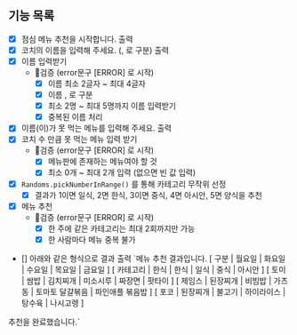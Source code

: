 ## 기능 목록

- [x] 점심 메뉴 추천을 시작합니다. 출력
- [x] 코치의 이름을 입력해 주세요. (, 로 구분) 출력
- [x] 이름 입력받기
    - 🚨검증 (error문구 [ERROR] 로 시작)
        - [x] 이름 최소 2글자 ~ 최대 4글자
        - [x] 이름 , 로 구분
        - [x] 최소 2명 ~ 최대 5명까지 이름 입력받기
        - [x] 중복된 이름 처리
- [x] 이름(이)가 못 먹는 메뉴를 입력해 주세요. 출력
- [x] 코치 수 만큼 못 먹는 메뉴 입력 받기
    - 🚨검증 (error문구 [ERROR] 로 시작)
        - [x] 메뉴판에 존재하는 메뉴여야 할 것
        - [x] 최소 0개 ~ 최대 2개 입력 (없으면 빈 값 입력)
- [x] `Randoms.pickNumberInRange()` 를 통해 카테고리 무작위 선정
    - [x] 결과가 1이면 일식, 2면 한식, 3이면 중식, 4면 아시안, 5면 양식을 추천
- [x] 메뉴 추천
    - 🚨검증 (error문구 [ERROR] 로 시작)
        - [x] 한 주에 같은 카테고리는 최대 2회까지만 가능
        - [x] 한 사람마다 메뉴 중복 불가
- [] 아래와 같은 형식으로 결과 출력
  `메뉴 추천 결과입니다.
  [ 구분 | 월요일 | 화요일 | 수요일 | 목요일 | 금요일 ]
  [ 카테고리 | 한식 | 한식 | 일식 | 중식 | 아시안 ]
  [ 토미 | 쌈밥 | 김치찌개 | 미소시루 | 짜장면 | 팟타이 ]
  [ 제임스 | 된장찌개 | 비빔밥 | 가츠동 | 토마토 달걀볶음 | 파인애플 볶음밥 ]
  [ 포코 | 된장찌개 | 불고기 | 하이라이스 | 탕수육 | 나시고렝 ]

추천을 완료했습니다.`
